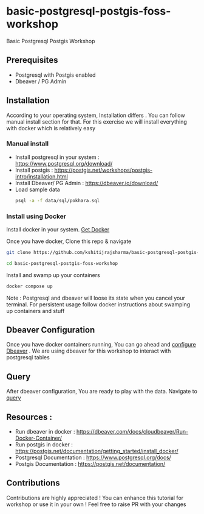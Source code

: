 # basic-postgresql-postgis-foss-workshop
Basic Postgresql Postgis Workshop

## Prerequisites 

- Postgresql with Postgis enabled 
- Dbeaver / PG Admin 

## Installation 

According to your operating system, Installation differs . You can follow manual install section for that. For this exercise we will install everything with docker which is relatively easy

### Manual install

- Install postgresql in your system : https://www.postgresql.org/download/
- Install postgis : https://postgis.net/workshops/postgis-intro/installation.html 
- Install Dbeaver/ PG Admin : https://dbeaver.io/download/
- Load sample data 
    ``` bash
    psql -a -f data/sql/pokhara.sql
    ```

### Install using Docker 

Install docker in your system. [Get Docker](https://docs.docker.com/get-docker/) 

Once you have docker, Clone this repo & navigate
``` bash
git clone https://github.com/kshitijrajsharma/basic-postgresql-postgis-foss-workshop.git
```
```bash
cd basic-postgresql-postgis-foss-workshop
```
Install and swamp up your containers 

``` bash
docker compose up 
```

Note : Postgresql and dbeaver will loose its state when you cancel your terminal. For persistent usage follow docker instructions about swamping up containers and stuff

## Dbeaver Configuration 

Once you have docker containers running, You can go ahead and [configure Dbeaver](./docs/Dbeaver.md) . We are using dbeaver for this workshop to interact with postgresql tables

## Query 

After dbeaver configuration, You are ready to play with the data. Navigate to [query](./docs/Query.md)


## Resources : 

- Run dbeaver in  docker : https://dbeaver.com/docs/cloudbeaver/Run-Docker-Container/
- Run postgis in docker : https://postgis.net/documentation/getting_started/install_docker/ 
- Postgresql Documentation : https://www.postgresql.org/docs/
- Postgis Documentation : https://postgis.net/documentation/

## Contributions 

Contributions are highly appreciated ! You can enhance this tutorial for workshop or use it in your own ! Feel free to raise PR with your changes 